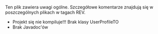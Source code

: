 Ten plik zawiera uwagi ogólne. Szczegółowe komentarze znajdują się w poszczególnych plikach w tagach REV.

* Projekt się nie kompiluje!!! Brak klasy UserProfileTO
* Brak Javadoc'ów
